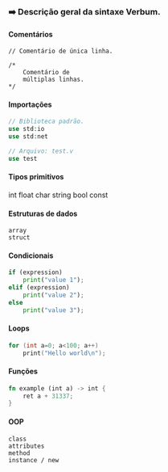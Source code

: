 ### :arrow_right: Descrição geral da sintaxe Verbum.

#### Comentários
```
// Comentário de única linha.

/*
    Comentário de
    múltiplas linhas.
*/
```


#### Importações
```php
// Biblioteca padrão.
use std:io
use std:net

// Arquivo: test.v
use test
```


#### Tipos primitivos
int
float
char
string
bool
const


#### Estruturas de dados
```
array
struct
```


#### Condicionais
```python
if (expression) 
    print("value 1");
elif (expression)
    print("value 2");
else
    print("value 3");
```

#### Loops
```c++
for (int a=0; a<100; a++)
    print("Hello world\n");
```

#### Funções
```rust
fn example (int a) -> int {
    ret a + 31337;
}
```

#### OOP
```
class
attributes
method
instance / new
```


